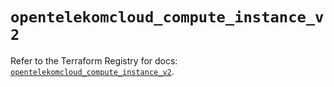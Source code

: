 # `opentelekomcloud_compute_instance_v2`

Refer to the Terraform Registry for docs: [`opentelekomcloud_compute_instance_v2`](https://registry.terraform.io/providers/opentelekomcloud/opentelekomcloud/1.36.42/docs/resources/compute_instance_v2).
